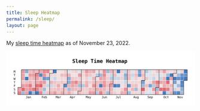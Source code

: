 ```yaml
---
title: Sleep Heatmap
permalink: /sleep/
layout: page
---
```


My [sleep time heatmap](https://github.com/aster-hu/sleepheatmap) as of <!-- modified_date starts -->November 23, 2022<!-- modified_date ends -->.

[![sleep_heatmap](https://github.com/aster-hu/sleepheatmap/blob/main/heatmap.png?raw=true)](https://github.com/aster-hu/sleepheatmap)